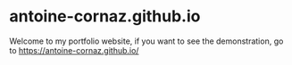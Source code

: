 # antoine-cornaz.github.io

Welcome to my portfolio website, 
if you want to see the demonstration, go to https://antoine-cornaz.github.io/

